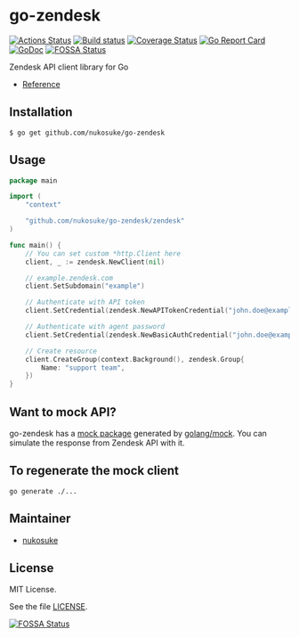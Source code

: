 # go-zendesk
[![Actions Status](https://github.com/nukosuke/go-zendesk/workflows/CI/badge.svg)](https://github.com/nukosuke/go-zendesk/actions)
[![Build status](https://ci.appveyor.com/api/projects/status/ce4p1mswjkdftv6o/branch/master?svg=true)](https://ci.appveyor.com/project/nukosuke/go-zendesk/branch/master)
[![Coverage Status](https://coveralls.io/repos/github/nukosuke/go-zendesk/badge.svg?branch=master)](https://coveralls.io/github/nukosuke/go-zendesk?branch=master)
[![Go Report Card](https://goreportcard.com/badge/github.com/nukosuke/go-zendesk)](https://goreportcard.com/report/github.com/nukosuke/go-zendesk)
[![GoDoc](https://godoc.org/github.com/zenform/go-zendesk?status.svg)](https://pkg.go.dev/github.com/nukosuke/go-zendesk/zendesk)
[![FOSSA Status](https://app.fossa.io/api/projects/git%2Bgithub.com%2Fnukosuke%2Fgo-zendesk.svg?type=shield)](https://app.fossa.io/projects/git%2Bgithub.com%2Fnukosuke%2Fgo-zendesk?ref=badge_shield)

Zendesk API client library for Go

- [Reference](https://pkg.go.dev/github.com/nukosuke/go-zendesk/zendesk)

## Installation

``` shell
$ go get github.com/nukosuke/go-zendesk
```

## Usage

```go
package main

import (
    "context"

    "github.com/nukosuke/go-zendesk/zendesk"
)

func main() {
    // You can set custom *http.Client here
    client, _ := zendesk.NewClient(nil)

    // example.zendesk.com
    client.SetSubdomain("example")

    // Authenticate with API token
    client.SetCredential(zendesk.NewAPITokenCredential("john.doe@example.com", "apitoken"))

    // Authenticate with agent password
    client.SetCredential(zendesk.NewBasicAuthCredential("john.doe@example.com", "password"))

    // Create resource
    client.CreateGroup(context.Background(), zendesk.Group{
        Name: "support team",
    })
}
```

## Want to mock API?
go-zendesk has a [mock package](https://pkg.go.dev/github.com/nukosuke/go-zendesk/zendesk/mock) generated by [golang/mock](https://github.com/golang/mock).
You can simulate the response from Zendesk API with it.

## To regenerate the mock client

`go generate ./...`

## Maintainer
- [nukosuke](https://github.com/nukosuke)

## License

MIT License.

See the file [LICENSE](./LICENSE).


[![FOSSA Status](https://app.fossa.io/api/projects/git%2Bgithub.com%2Fnukosuke%2Fgo-zendesk.svg?type=large)](https://app.fossa.io/projects/git%2Bgithub.com%2Fnukosuke%2Fgo-zendesk?ref=badge_large)
